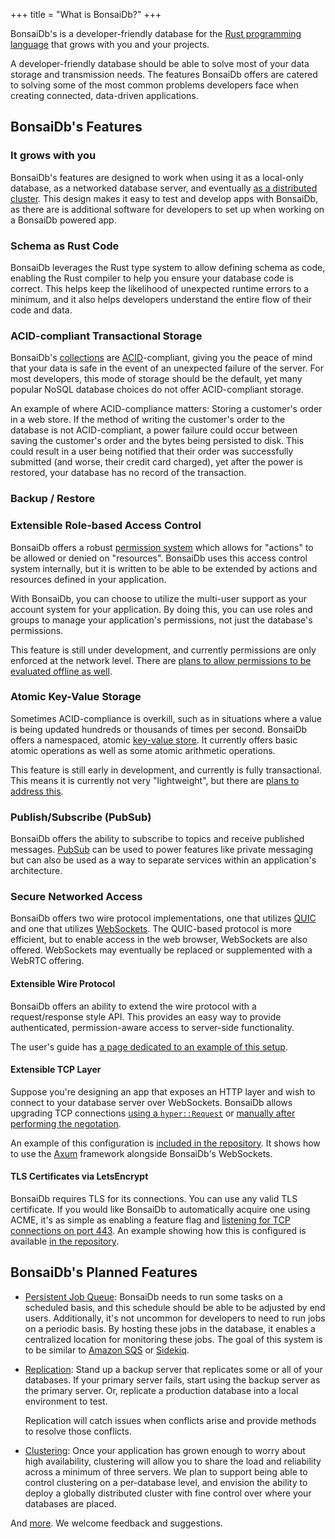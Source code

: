 +++
title = "What is BonsaiDb?"
+++

BonsaiDb's is a developer-friendly database for the [Rust programming
language](https://rust-lang.org) that grows with you and your projects.

A developer-friendly database should be able to solve most of your data storage
and transmission needs. The features BonsaiDb offers are catered to solving some
of the most common problems developers face when creating connected, data-driven
applications.

## BonsaiDb's Features

### It grows with you

BonsaiDb's features are designed to work when using it as a local-only database,
as a networked database server, and eventually [as a distributed
cluster](https://github.com/khonsulabs/bonsaidb/issues/104). This design makes
it easy to test and develop apps with BonsaiDb, as there are is additional
software for developers to set up when working on a BonsaiDb powered app.

### Schema as Rust Code

BonsaiDb leverages the Rust type system to allow defining schema as code,
enabling the Rust compiler to help you ensure your database code is correct.
This helps keep the likelihood of unexpected runtime errors to a minimum, and it
also helps developers understand the entire flow of their code and data.

### ACID-compliant Transactional Storage

BonsaiDb's
[collections](https://dev.bonsaidb.io/guide/about/concepts/collection.html) are
[ACID](https://en.wikipedia.org/wiki/ACID)-compliant, giving you the peace of
mind that your data is safe in the event of an unexpected failure of the server.
For most developers, this mode of storage should be the default, yet many
popular NoSQL database choices do not offer ACID-compliant storage.

An example of where ACID-compliance matters: Storing a customer's order in a web
store. If the method of writing the customer's order to the database is not
ACID-compliant, a power failure could occur between saving the customer's order
and the bytes being persisted to disk. This could result in a user being
notified that their order was successfully submitted (and worse, their credit
card charged), yet after the power is restored, your database has no record of
the transaction.

### Backup / Restore



### Extensible Role-based Access Control

BonsaiDb offers a robust [permission
system](https://dev.bonsaidb.io/guide/administration/permissions.html) which
allows for "actions" to be allowed or denied on "resources". BonsaiDb uses this
access control system internally, but it is written to be able to be extended by
actions and resources defined in your application.

With BonsaiDb, you can choose to utilize the multi-user support as your account
system for your application. By doing this, you can use roles and groups to
manage your application's permissions, not just the database's permissions.

This feature is still under development, and currently permissions are only
enforced at the network level. There are [plans to allow permissions to be
evaluated offline as well](https://github.com/khonsulabs/bonsaidb/issues/68).

### Atomic Key-Value Storage

Sometimes ACID-compliance is overkill, such as in situations where a value is
being updated hundreds or thousands of times per second. BonsaiDb offers a
namespaced, atomic [key-value
store](https://dev.bonsaidb.io/guide/traits/key-value.html). It currently offers
basic atomic operations as well as some atomic arithmetic operations.

This feature is still early in development, and currently is fully
transactional. This means it is currently not very "lightweight", but there are
[plans to address this](https://github.com/khonsulabs/bonsaidb/issues/120).

### Publish/Subscribe (PubSub)

BonsaiDb offers the ability to subscribe to topics and receive published
messages. [PubSub](https://dev.bonsaidb.io/guide/about/concepts/pubsub.html) can
be used to power features like private messaging but can also be used as a way
to separate services within an application's architecture.

### Secure Networked Access

BonsaiDb offers two wire protocol implementations, one that utilizes
[QUIC](https://en.wikipedia.org/wiki/QUIC) and one that utilizes
[WebSockets](https://en.wikipedia.org/wiki/WebSocket). The QUIC-based protocol
is more efficient, but to enable access in the web browser, WebSockets are also
offered. WebSockets may eventually be replaced or supplemented with a WebRTC
offering.

#### Extensible Wire Protocol

BonsaiDb offers an ability to extend the wire protocol with a request/response
style API. This provides an easy way to provide authenticated, permission-aware
access to server-side functionality.

The user's guide has [a page dedicated to an example of this
setup](https://dev.bonsaidb.io/guide/about/access-models/custom-api-server.html).

#### Extensible TCP Layer

Suppose you're designing an app that exposes an HTTP layer and wish to connect
to your database server over WebSockets. BonsaiDb allows upgrading TCP
connections [using a
`hyper::Request`](https://dev.bonsaidb.io/main/bonsaidb/server/struct.CustomServer.html#method.upgrade_websocket)
or [manually after performing the
negotation](https://dev.bonsaidb.io/main/bonsaidb/server/struct.CustomServer.html#method.handle_websocket).

An example of this configuration is [included in the
repository](https://github.com/khonsulabs/bonsaidb/blob/main/examples/axum/examples/axum.rs).
It shows how to use the [Axum](https://crates.io/crates/axum) framework
alongside BonsaiDb's WebSockets.

#### TLS Certificates via LetsEncrypt

BonsaiDb requires TLS for its connections. You can use any valid TLS
certificate. If you would like BonsaiDb to automatically acquire one using ACME,
it's as simple as enabling a feature flag and [listening for TCP connections on
port
443](https://dev.bonsaidb.io/main/bonsaidb/server/struct.CustomServer.html#method.listen_for_secure_tcp_on).
An example showing how this is configured is available [in the
repository](https://github.com/khonsulabs/bonsaidb/blob/main/examples/acme/examples/acme.rs).

## BonsaiDb's Planned Features

- [Persistent Job Queue](https://github.com/khonsulabs/bonsaidb/issues/78):
  BonsaiDb needs to run some tasks on a scheduled basis, and this schedule
  should be able to be adjusted by end users. Additionally, it's not uncommon
  for developers to need to run jobs on a periodic basis. By hosting these jobs
  in the database, it enables a centralized location for monitoring these jobs.
  The goal of this system is to be similar to [Amazon
  SQS](https://aws.amazon.com/sqs/) or
  [Sidekiq](https://github.com/mperham/sidekiq).
- [Replication](https://github.com/khonsulabs/bonsaidb/issues/90): Stand up a
  backup server that replicates some or all of your databases. If your primary
  server fails, start using the backup server as the primary server. Or,
  replicate a production database into a local environment to test.

  Replication will catch issues when conflicts arise and provide methods to
  resolve those conflicts.
- [Clustering](https://github.com/khonsulabs/bonsaidb/issues/104): Once your
  application has grown enough to worry about high availability, clustering will
  allow you to share the load and reliability across a minimum of three servers.
  We plan to support being able to control clustering on a per-database level,
  and envision the ability to deploy a globally distributed cluster with fine
  control over where your databases are placed.

And [more](https://github.com/khonsulabs/bonsaidb/labels/enhancement). We
welcome feedback and suggestions.
